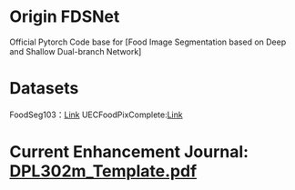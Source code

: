 # Origin FDSNet
Official Pytorch Code base for [Food Image Segmentation based on Deep and Shallow Dual-branch Network]
# Datasets
FoodSeg103：[Link](https://github.com/LARC-CMU-SMU/FoodSeg103-Benchmark-v1)
UECFoodPixComplete:[Link](https://mm.cs.uec.ac.jp/uecfoodpix/)
# Current Enhancement Journal: [DPL302m_Template.pdf](https://github.com/user-attachments/files/23224793/DPL302m_Template.pdf)
